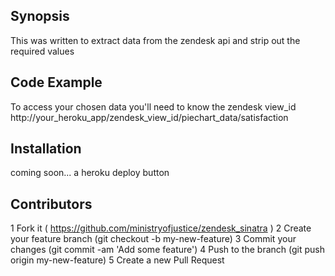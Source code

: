 ## Synopsis

This was written to extract data from the zendesk api and strip out the required values

## Code Example

To access your chosen data you'll need to know the zendesk view_id
http://your_heroku_app/zendesk_view_id/piechart_data/satisfaction

## Installation
coming soon... a heroku deploy button

## Contributors

1 Fork it ( https://github.com/ministryofjustice/zendesk_sinatra )
2 Create your feature branch (git checkout -b my-new-feature)
3 Commit your changes (git commit -am 'Add some feature')
4 Push to the branch (git push origin my-new-feature)
5 Create a new Pull Request
